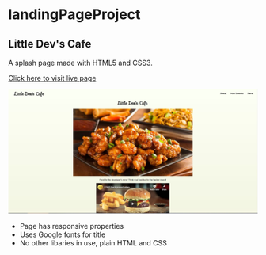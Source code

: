 # landingPageProject

## Little Dev's Cafe

A splash page made with HTML5 and CSS3.

[Click here to visit live page](https://aguirreh8.github.io/landingPageProject/)

![Preview](assets/img/preview.jpg)

* Page has responsive properties
* Uses Google fonts for title
* No other libaries in use, plain HTML and CSS

